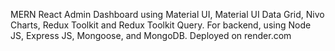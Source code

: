 MERN React Admin Dashboard using Material UI, Material UI Data Grid, Nivo Charts, Redux Toolkit and Redux Toolkit Query. 
For backend, using Node JS, Express JS, Mongoose, and MongoDB.
Deployed on render.com
